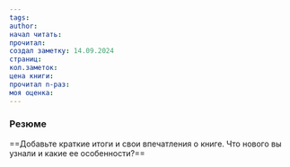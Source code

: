 ```yaml
---
tags: 
author: 
начал читать: 
прочитал: 
создал заметку: 14.09.2024
страниц: 
кол.заметок: 
цена книги: 
прочитал n-раз: 
моя оценка:
---
```

### Резюме
==Добавьте краткие итоги и свои впечатления о книге. Что нового вы узнали и какие ее особенности?==

